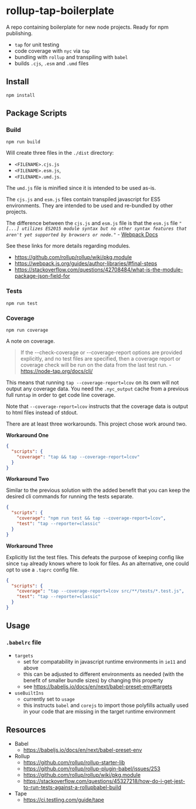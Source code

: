 # rollup-tap-boilerplate 

A repo containing boilerplate for new node projects. Ready for npm publishing.
 
* `tap` for unit testing 
* code coverage with `nyc` via `tap` 
* bundling with `rollup` and transpiling with `babel`
* builds `.cjs`, `.esm` and `.umd` files

## Install

```
npm install
```

## Package Scripts

### Build

```
npm run build
```

Will create three files in the `./dist` directory:

* `<FILENAME>.cjs.js`
* `<FILENAME>.esm.js`, 
* `<FILENAME>.umd.js`. 

The `umd.js` file is minified since it is intended to be used as-is.

The `cjs.js` and `esm.js` files contain transpiled javascript for ES5 environments. They are intended to be used and re-bundled by other projects.

  The difference between the `cjs.js` and `esm.js` file is that the `esm.js` file *`"[...] utilizes ES2015 module syntax but no other syntax features that aren't yet supported by browsers or node."`* - [Webpack Docs](https://webpack.js.org/guides/author-libraries/#final-steps)

See these links for more details regarding modules.

* <https://github.com/rollup/rollup/wiki/pkg.module>
* <https://webpack.js.org/guides/author-libraries/#final-steps>
* <https://stackoverflow.com/questions/42708484/what-is-the-module-package-json-field-for>

### Tests

```
npm run test
```

### Coverage

```
npm run coverage
```

A note on coverage.

> If the --check-coverage or --coverage-report options are provided explicitly,
  and no test files are specified, then a coverage report or coverage check will
  be run on the data from the last test run. - https://node-tap.org/docs/cli/

This means that running `tap --coverage-report=lcov` on its own will not output 
any coverage data. You need the `.nyc_output` cache from a previous full 
run`tap` in order to get code line coverage.

Note that `--coverage-report=lcov` instructs that the coverage data is output to html files instead of stdout.
  
There are at least three workarounds. This project chose work around two.

**Workaround One**

```json
{
  "scripts": {
    "coverage": "tap && tap --coverage-report=lcov"
  }
}
```
**Workaround Two**

Similar to the previous solution with the added benefit that you can 
keep the desired cli commands for running the tests separate.

```json
{
  "scripts": {
    "coverage": "npm run test && tap --coverage-report=lcov",
    "test": "tap --reporter=classic"
  }
}
```

**Workaround Three**

Explicitly list the test files. This defeats the purpose of keeping config 
like since `tap` already knows where to look for files. As an alternative, 
one could opt to use a `.taprc` config file.

```json
{
  "scripts": {
    "coverage": "tap --coverage-report=lcov src/**/tests/*.test.js",
    "test": "tap --reporter=classic"
  }
}
```

## Usage

### `.babelrc` file

* `targets` 
  * set for compatability in javascript runtime environments in `ie11` and above
  * this can be adjusted to different environments as needed (with the benefit of smaller bundle sizes) by changing this property
  * see https://babeljs.io/docs/en/next/babel-preset-env#targets
* `useBuiltIns` 
  * currently set to `usage` 
  * this instructs `babel` and `corejs` to import those polyfills actually used in your code that are missing in the target runtime environment

## Resources

* Babel
  * https://babeljs.io/docs/en/next/babel-preset-env
* Rollup
  * <https://github.com/rollup/rollup-starter-lib>
  * <https://github.com/rollup/rollup-plugin-babel/issues/253>
  * <https://github.com/rollup/rollup/wiki/pkg.module>
  * <https://stackoverflow.com/questions/45327218/how-do-i-get-jest-to-run-tests-against-a-rollupbabel-build>
* Tape
  * <https://ci.testling.com/guide/tape>

